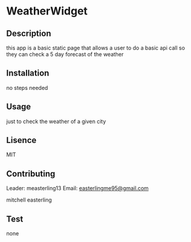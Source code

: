 # WeatherWidget

  ## Description 
  this app is a basic static page that allows a user to do a basic api call so they can check a 5 day forecast of the weather
  ## Installation
  no steps needed
  ## Usage
  just to check the weather of a given city
  ## Lisence
  MIT
  ## Contributing
  Leader: measterling13 Email: easterlingme95@gmail.com

  mitchell easterling
  ## Test
  none